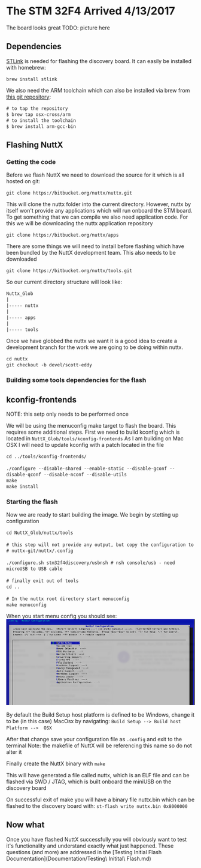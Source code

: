 # The STM 32F4 Arrived 4/13/2017
The board looks great
TODO: picture here

## Dependencies 
[STLink](https://github.com/texane/stlink) is needed for flashing the discovery board.  It can easily be installed with homebrew:
```
brew install stlink
```

We also need the ARM toolchain which can also be installed via brew from
[this git repository](https://github.com/osx-cross/homebrew-arm):

```
# to tap the repository
$ brew tap osx-cross/arm
# to install the toolchain
$ brew install arm-gcc-bin
```


## Flashing NuttX
### Getting the code
Before we flash NuttX we need to download the source for it which is all hosted on git:

```
git clone https://bitbucket.org/nuttx/nuttx.git
```

This will clone the nuttx folder into the current directory.  However, nuttx by itself won't provide any applications which will run onboard the STM board.  To get something that we can compile we also need application code. For this we will be downloading the nuttx application repository

```
git clone https://bitbucket.org/nuttx/apps
```

There are some things we will need to install before flashing which have been bundled by the NuttX development team.  This also needs to be downloaded

```
git clone https://bitbucket.org/nuttx/tools.git
```

So our current directory structure will look like:

```
Nuttx_Glob
|
|----- nuttx
|
|----- apps
|
|----- tools
```

Once we have globbed the nuttx we want it is a good idea to create a development branch for the work we are going to be doing within nuttx.

```
cd nuttx
git checkout -b devel/scott-eddy
```
### Building some tools dependencies for the flash
## kconfig-frontends
NOTE: this setp only needs to be performed once

We will be using the menuconfig make target to flash the board. This requires some additional steps. First we need to build kconfig which is located in `NuttX_Glob/tools/kconfig-frontends` As I am building on Mac OSX I will need to update kconfig with a patch located in the file

```
cd ../tools/kconfig-frontends/

./configure --disable-shared --enable-static --disable-gconf --disable-qconf --disable-nconf --disable-utils
make
make install
```

### Starting the flash

Now we are ready to start building the image.  We begin by stetting up configuration 

```
cd NuttX_Glob/nuttx/tools

# this step will not provide any output, but copy the configuration to
# nuttx-git/nuttx/.config

./configure.sh stm32f4discovery/usbnsh # nsh console/usb - need microUSB to USB cable

# finally exit out of tools
cd ..

# In the nuttx root directory start menuconfig
make menuconfig
```

When you start menu config you should see: 
![](images/MenuConfigStart.png?raw=true)

By default the Build Setup host platform is defined to be Windows, change it to be (in this case)
MacOsx by navigating:
`Build Setup --> Build host Platform -->  OSX`

After that change save your configuration file as `.config` and exit to the terminal
Note: the makefile of NuttX will be referencing this name so do not alter it

Finally create the NuttX binary with 
`make`

This will have generated a file called nuttx, which is an ELF file and can be flashed via SWD / JTAG, 
which is built onboard the miniUSB on the discovery board

On successful exit of make you will have a binary file nuttx.bin which can be flashed to the discovery
board with:
`st-flash write nuttx.bin 0x8000000`


## Now what
Once you have flashed NuttX successfully you will obviously want to test it's functionality and
understand exactly what just happened.  These questions (and more) are addressed in the
[Testing Initial Flash Documentation](Documentation/Testing\ Initital\ Flash.md)
